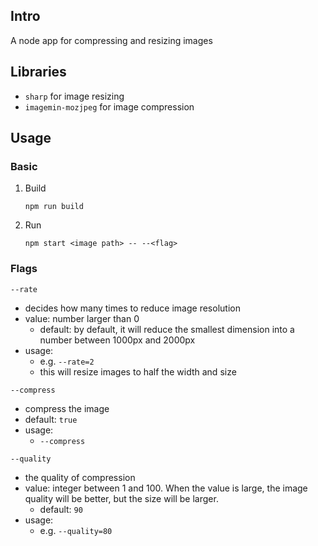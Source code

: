 ## Intro

A node app for compressing and resizing images

## Libraries

- `sharp` for image resizing
- `imagemin-mozjpeg` for image compression

## Usage 

### Basic 

1. Build
    ```shell
    npm run build
    ```
2. Run
    ```shell
    npm start <image path> -- --<flag>
    ```

### Flags

`--rate`

- decides how many times to reduce image resolution
- value: number larger than 0
  - default: by default, it will reduce the smallest dimension into a number between 1000px and 2000px
- usage: 
  - e.g. `--rate=2`
  - this will resize images to half the width and size

`--compress`

- compress the image
- default: `true`
- usage:
  - `--compress`

`--quality`

- the quality of compression
- value: integer between 1 and 100. When the value is large, the image quality will be better, but the size will be larger.
  - default: `90`
- usage:
  - e.g. `--quality=80`
